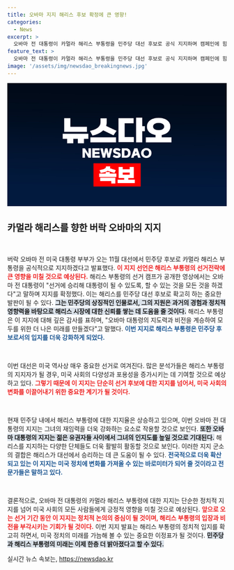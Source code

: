 ```yaml
---
title: 오바마 지지 해리스 후보 확정에 큰 영향!
categories:
  - News
excerpt: >
  오바마 전 대통령이 카멀라 해리스 부통령을 민주당 대선 후보로 공식 지지하며 캠페인에 힘을 실었습니다. 그의 응원으로 해리스의 후보 지위가 더욱 확고해질 전망입니다. 클릭해 자세한 소식을 확인하세요!
feature_text: >
  오바마 전 대통령이 카멀라 해리스 부통령을 민주당 대선 후보로 공식 지지하며 캠페인에 힘을 실었습니다. 그의 응원으로 해리스의 후보 지위가 더욱 확고해질 전망입니다. 클릭해 자세한 소식을 확인하세요!
image: '/assets/img/newsdao_breakingnews.jpg'
---
```


<p><img src="/assets/img/newsdao_breakingnews.jpg" alt="pcversion 속보" /></p>

<h2 data-ke-size="size26">카멀라 해리스를 향한 버락 오바마의 지지</h2>

<p data-ke-size="size16">&nbsp;</p>

<p>버락 오바마 전 미국 대통령 부부가 오는 11월 대선에서 민주당 후보로 카멀라 해리스 부통령을 공식적으로 지지하겠다고 발표했다. <b><span style="color: #ee2323;">이 지지 선언은 해리스 부통령의 선거전략에 큰 영향을 미칠 것으로 예상된다.</span></b> 해리스 부통령의 선거 캠프가 공개한 영상에서는 오바마 전 대통령이 "선거에 승리해 대통령이 될 수 있도록, 할 수 있는 것을 모든 것을 하겠다"고 말하며 지지를 확정했다. 이는 해리스를 민주당 대선 후보로 확고히 하는 중요한 발판이 될 수 있다. <b><span style="background-color: #21538527;">그는 민주당의 상징적인 인물로서, 그의 지원은 과거의 경험과 정치적 영향력을 바탕으로 해리스 시장에 대한 신뢰를 쌓는 데 도움을 줄 것이다.</span></b> 해리스 부통령은 이 지지에 대해 깊은 감사를 표하며, "오바마 대통령의 지도력과 비전을 계승하여 모두를 위한 더 나은 미래를 만들겠다"고 말했다. <b><span style="color: #1a5490;">이번 지지로 해리스 부통령은 민주당 후보로서의 입지를 더욱 강화하게 되었다.</span></b></p>

<p data-ke-size="size16">&nbsp;</p>

<p>이번 대선은 미국 역사상 매우 중요한 선거로 여겨진다. 많은 분석가들은 해리스 부통령의 지지자가 될 경우, 미국 사회의 다양성과 포용성을 증가시키는 데 기여할 것으로 예상하고 있다. <b><span style="color: #ee2323;">그렇기 때문에 이 지지는 단순히 선거 후보에 대한 지지를 넘어서, 미국 사회의 변화를 이끌어내기 위한 중요한 계기가 될 것이다.</span></b></p>

<p data-ke-size="size16">&nbsp;</p>

<p>현재 민주당 내에서 해리스 부통령에 대한 지지율은 상승하고 있으며, 이번 오바마 전 대통령의 지지는 그녀의 재임력을 더욱 강화하는 요소로 작용할 것으로 보인다. <b><span style="background-color: #21538527;">또한 오바마 대통령의 지지는 젊은 유권자들 사이에서 그녀의 인지도를 높일 것으로 기대된다.</span></b> 해리스를 지지하는 다양한 단체들도 더욱 활발히 활동할 것으로 보인다. 이러한 지지 군소의 결합은 해리스가 대선에서 승리하는 데 큰 도움이 될 수 있다. <b><span style="color: #1a5490;">전국적으로 더욱 확산되고 있는 이 지지는 미국 정치에 변화를 가져올 수 있는 바로미터가 되어 줄 것이라고 전문가들은 말하고 있다.</span></b></p>

<p data-ke-size="size16">&nbsp;</p>

<p>결론적으로, 오바마 전 대통령의 카멀라 해리스 부통령에 대한 지지는 단순한 정치적 지지를 넘어 미국 사회의 모든 사람들에게 긍정적 영향을 미칠 것으로 예상된다. <b><span style="color: #ee2323;">앞으로 오는 선거 기간 동안 이 지지는 정치적 논의의 중심이 될 것이며, 해리스 부통령의 입장과 비전을 부각시키는 기회가 될 것이다.</span></b> 이번 지지 발표는 해리스 부통령의 정치적 입지를 확고히 하면서, 미국 정치의 미래를 가늠해 볼 수 있는 중요한 이정표가 될 것이다. <b><span style="background-color: #21538527;">민주당과 해리스 부통령의 미래는 이제 한층 더 밝아졌다고 할 수 있다.</span></b></p>
실시간 뉴스 속보는, <a href="https://newsdao.kr" rel="dofollow">https://newsdao.kr</a>



